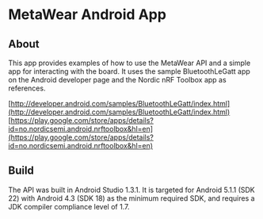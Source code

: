 # MetaWear Android App #

## About ##
This app provides examples of how to use the MetaWear API and a simple app for interacting with the board.  It uses the sample BluetoothLeGatt app on the Android developer page and the Nordic nRF Toolbox app as references.

[http://developer.android.com/samples/BluetoothLeGatt/index.html](http://developer.android.com/samples/BluetoothLeGatt/index.html)  
[https://play.google.com/store/apps/details?id=no.nordicsemi.android.nrftoolbox&hl=en](https://play.google.com/store/apps/details?id=no.nordicsemi.android.nrftoolbox&hl=en)

## Build ##
The API was built in Android Studio 1.3.1. It is targeted for Android 5.1.1 (SDK 22) with Android 4.3 (SDK 18) as the minimum required SDK, and requires a JDK compiler compliance level of 1.7.